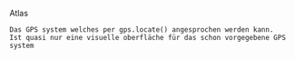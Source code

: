 Atlas

    Das GPS system welches per gps.locate() angesprochen werden kann. 
    Ist quasi nur eine visuelle oberfläche für das schon vorgegebene GPS system
